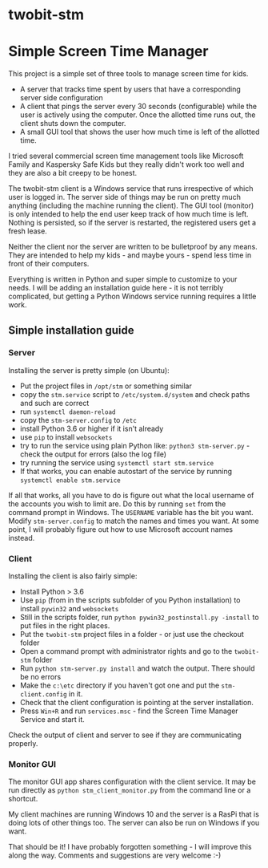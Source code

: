 # twobit-stm
# Simple Screen Time Manager

This project is a simple set of three tools to manage screen time for kids.
 * A server that tracks time spent by users that have a corresponding server side configuration
 * A client that pings the server every 30 seconds (configurable) while the user is actively using the computer. Once the allotted time runs out, the client shuts down the computer.
 * A small GUI tool that shows the user how much time is left of the allotted time.
  
I tried several commercial screen time management tools like Microsoft Family and Kaspersky Safe Kids but they really didn't work too well and they are also a bit creepy to be honest.

  The twobit-stm client is a Windows service that runs irrespective of which user is logged in. The server side of things may be run on pretty much anything (including the machine running the client). The GUI tool (monitor) is only intended to help the end user keep track of how much time is left. Nothing is persisted, so if the server is restarted, the registered users get a fresh lease.
  
  Neither the client nor the server are written to be bulletproof by any means. They are intended to help my kids - and maybe yours - spend less time in front of their computers.
  
  Everything is written in Python and super simple to customize to your needs. I will be adding an installation guide here - it is not terribly complicated, but getting a Python Windows service running requires a little work.
  
## Simple installation guide
  
### Server
  Installing the server is pretty simple (on Ubuntu):
  * Put the project files in `/opt/stm` or something similar
  * copy the `stm.service` script to `/etc/system.d/system` and check paths and such are correct
  * run `systemctl daemon-reload`
  * copy the `stm-server.config` to `/etc`
  * install Python 3.6 or higher if it isn't already
  * use `pip` to install `websockets`
  * try to run the service using plain Python like: `python3 stm-server.py` - check the output for errors (also the log file)
  * try running the service using `systemctl start stm.service`
  * If that works, you can enable autostart of the service by running `systemctl enable stm.service`
  
  If all that works, all you have to do is figure out what the local username of the accounts you wish to limit are. Do this by running `set` from the command prompt in Windows. The `USERNAME` variable has the bit you want. Modify `stm-server.config` to match the names and times you want. At some point, I will probably figure out how to use Microsoft account names instead.
  
### Client
  Installing the client is also fairly simple:
  * Install Python > 3.6
  * Use `pip` (from in the scripts subfolder of you Python installation) to install `pywin32` and `websockets`
  * Still in the scripts folder, run `python pywin32_postinstall.py -install` to put files in the right places.
  * Put the `twobit-stm` project files in a folder - or just use the checkout folder
  * Open a command prompt with administrator rights and go to the `twobit-stm` folder
  * Run `python stm-server.py install` and watch the output. There should be no errors
  * Make the `c:\etc` directory if you haven't got one and put the `stm-client.config` in it.
  * Check that the client configuration is pointing at the server installation.
  * Press `Win+R` and run `services.msc` - find the Screen Time Manager Service and start it.
  
  Check the output of client and server to see if they are communicating properly.
  
### Monitor GUI
  The monitor GUI app shares configuration with the client service. It may be run directly as `python stm_client_monitor.py` from the command line or a shortcut.
  
  My client machines are running Windows 10 and the server is a RasPi that is doing lots of other things too. The server can also be run on Windows if you want.
  
  That should be it! I have probably forgotten something - I will improve this along the way. Comments and suggestions are very welcome :-)
  
  
  
